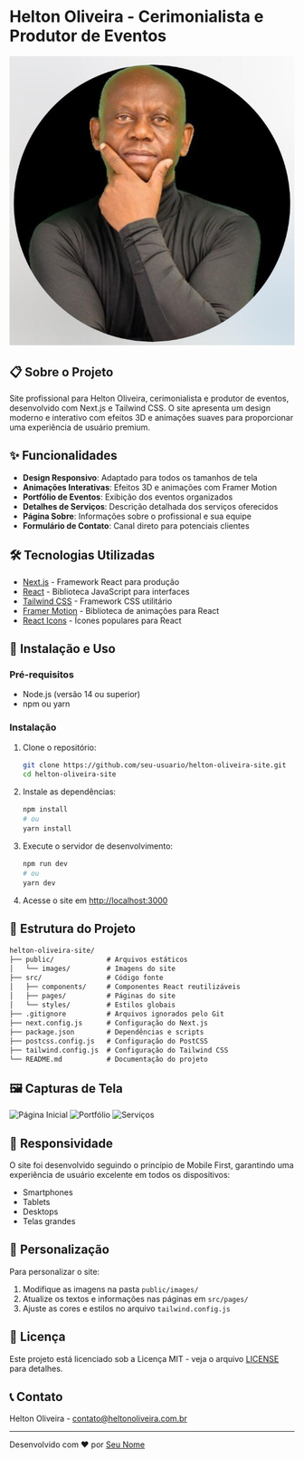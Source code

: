# Helton Oliveira - Cerimonialista e Produtor de Eventos

![Helton Oliveira](public/images/perfil.jpg)

## 📋 Sobre o Projeto

Site profissional para Helton Oliveira, cerimonialista e produtor de eventos, desenvolvido com Next.js e Tailwind CSS. O site apresenta um design moderno e interativo com efeitos 3D e animações suaves para proporcionar uma experiência de usuário premium.

## ✨ Funcionalidades

- **Design Responsivo**: Adaptado para todos os tamanhos de tela
- **Animações Interativas**: Efeitos 3D e animações com Framer Motion
- **Portfólio de Eventos**: Exibição dos eventos organizados
- **Detalhes de Serviços**: Descrição detalhada dos serviços oferecidos
- **Página Sobre**: Informações sobre o profissional e sua equipe
- **Formulário de Contato**: Canal direto para potenciais clientes

## 🛠️ Tecnologias Utilizadas

- [Next.js](https://nextjs.org/) - Framework React para produção
- [React](https://reactjs.org/) - Biblioteca JavaScript para interfaces
- [Tailwind CSS](https://tailwindcss.com/) - Framework CSS utilitário
- [Framer Motion](https://www.framer.com/motion/) - Biblioteca de animações para React
- [React Icons](https://react-icons.github.io/react-icons/) - Ícones populares para React

## 🚀 Instalação e Uso

### Pré-requisitos

- Node.js (versão 14 ou superior)
- npm ou yarn

### Instalação

1. Clone o repositório:
   ```bash
   git clone https://github.com/seu-usuario/helton-oliveira-site.git
   cd helton-oliveira-site
   ```

2. Instale as dependências:
   ```bash
   npm install
   # ou
   yarn install
   ```

3. Execute o servidor de desenvolvimento:
   ```bash
   npm run dev
   # ou
   yarn dev
   ```

4. Acesse o site em [http://localhost:3000](http://localhost:3000)

## 📁 Estrutura do Projeto

```
helton-oliveira-site/
├── public/             # Arquivos estáticos
│   └── images/         # Imagens do site
├── src/                # Código fonte
│   ├── components/     # Componentes React reutilizáveis
│   ├── pages/          # Páginas do site
│   └── styles/         # Estilos globais
├── .gitignore          # Arquivos ignorados pelo Git
├── next.config.js      # Configuração do Next.js
├── package.json        # Dependências e scripts
├── postcss.config.js   # Configuração do PostCSS
├── tailwind.config.js  # Configuração do Tailwind CSS
└── README.md           # Documentação do projeto
```

## 🖼️ Capturas de Tela

![Página Inicial](public/images/screenshot-home.jpg)
![Portfólio](public/images/screenshot-portfolio.jpg)
![Serviços](public/images/screenshot-services.jpg)

## 📱 Responsividade

O site foi desenvolvido seguindo o princípio de Mobile First, garantindo uma experiência de usuário excelente em todos os dispositivos:

- Smartphones
- Tablets
- Desktops
- Telas grandes

## 🔧 Personalização

Para personalizar o site:

1. Modifique as imagens na pasta `public/images/`
2. Atualize os textos e informações nas páginas em `src/pages/`
3. Ajuste as cores e estilos no arquivo `tailwind.config.js`

## 📄 Licença

Este projeto está licenciado sob a Licença MIT - veja o arquivo [LICENSE](LICENSE) para detalhes.

## 📞 Contato

Helton Oliveira - [contato@heltonoliveira.com.br](mailto:contato@heltonoliveira.com.br)

---

Desenvolvido com ❤️ por [Seu Nome](https://github.com/seu-usuario)